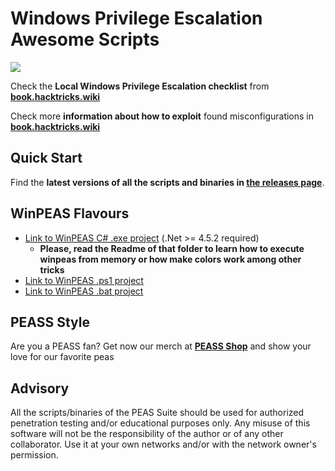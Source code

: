 # Windows Privilege Escalation Awesome Scripts

![](https://github.com/peass-ng/PEASS-ng/raw/master/winPEAS/winPEASexe/images/winpeas.png)

Check the **Local Windows Privilege Escalation checklist** from **[book.hacktricks.wiki](https://book.hacktricks.wiki/en/windows-hardening/checklist-windows-privilege-escalation.html)**

Check more **information about how to exploit** found misconfigurations in **[book.hacktricks.wiki](https://book.hacktricks.wiki/en/windows-hardening/windows-local-privilege-escalation/index.html)**

## Quick Start
Find the **latest versions of all the scripts and binaries in [the releases page](https://github.com/peass-ng/PEASS-ng/releases/latest)**.

## WinPEAS Flavours
- [Link to WinPEAS C# .exe project](https://github.com/peass-ng/PEASS-ng/tree/master/winPEAS/winPEASexe) (.Net >= 4.5.2 required)
    - **Please, read the Readme of that folder to learn how to execute winpeas from memory or how make colors work among other tricks**
- [Link to WinPEAS .ps1 project](https://github.com/peass-ng/PEASS-ng/tree/master/winPEAS/winPEASps1)
- [Link to WinPEAS .bat project](https://github.com/peass-ng/PEASS-ng/tree/master/winPEAS/winPEASbat)


## PEASS Style

Are you a PEASS fan? Get now our merch at **[PEASS Shop](https://teespring.com/stores/peass)** and show your love for our favorite peas

## Advisory

All the scripts/binaries of the PEAS Suite should be used for authorized penetration testing and/or educational purposes only. Any misuse of this software will not be the responsibility of the author or of any other collaborator. Use it at your own networks and/or with the network owner's permission.
